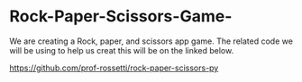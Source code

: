 # Rock-Paper-Scissors-Game-
We are creating a Rock, paper, and scissors app game. The related code we will be using to help us creat this will be on the linked below. 

    
https://github.com/prof-rossetti/rock-paper-scissors-py
